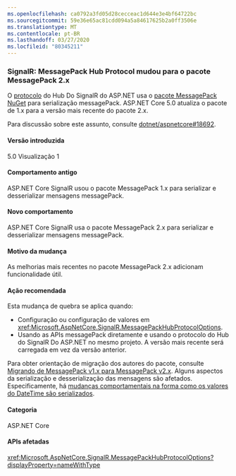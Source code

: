 ```yaml
---
ms.openlocfilehash: ca0792a3fd05d28cecceac1d644e3e4bf64722bc
ms.sourcegitcommit: 59e36e65ac81cdd094a5a84617625b2a0ff3506e
ms.translationtype: MT
ms.contentlocale: pt-BR
ms.lasthandoff: 03/27/2020
ms.locfileid: "80345211"
---
```

### <a name="signalr-messagepack-hub-protocol-moved-to-messagepack-2x-package"></a>SignalR: MessagePack Hub Protocol mudou para o pacote MessagePack 2.x

O [protocolo](/aspnet/core/signalr/messagepackhubprotocol) do Hub Do SignalR do ASP.NET usa o [pacote MessagePack NuGet](https://www.nuget.org/packages/MessagePack) para serialização messagePack. ASP.NET Core 5.0 atualiza o pacote de 1.x para a versão mais recente do pacote 2.x.

Para discussão sobre este assunto, consulte [dotnet/aspnetcore#18692](https://github.com/dotnet/aspnetcore/issues/18692).

#### <a name="version-introduced"></a>Versão introduzida

5.0 Visualização 1

#### <a name="old-behavior"></a>Comportamento antigo

ASP.NET Core SignalR usou o pacote MessagePack 1.x para serializar e desserializar mensagens messagePack.

#### <a name="new-behavior"></a>Novo comportamento

ASP.NET Core SignalR usa o pacote MessagePack 2.x para serializar e desserializar mensagens messagePack.

#### <a name="reason-for-change"></a>Motivo da mudança

As melhorias mais recentes no pacote MessagePack 2.x adicionam funcionalidade útil.

#### <a name="recommended-action"></a>Ação recomendada

Esta mudança de quebra se aplica quando:

* Configuração ou configuração de valores em <xref:Microsoft.AspNetCore.SignalR.MessagePackHubProtocolOptions>.
* Usando as APIs messagePack diretamente e usando o protocolo do Hub do SignalR Do ASP.NET no mesmo projeto. A versão mais recente será carregada em vez da versão anterior.

Para obter orientação de migração dos autores do pacote, consulte [Migrando de MessagePack v1.x para MessagePack v2.x](https://github.com/neuecc/MessagePack-CSharp/blob/master/doc/migration.md). Alguns aspectos da serialização e desserialização das mensagens são afetados. Especificamente, há [mudanças comportamentais na forma como os valores do DateTime são serializados](https://github.com/neuecc/MessagePack-CSharp/blob/master/doc/migration.md#behavioral-changes).

#### <a name="category"></a>Categoria

ASP.NET Core

#### <a name="affected-apis"></a>APIs afetadas

<xref:Microsoft.AspNetCore.SignalR.MessagePackHubProtocolOptions?displayProperty=nameWithType>

<!--

#### Affected APIs

`T:Microsoft.AspNetCore.SignalR.MessagePackHubProtocolOptions`

-->
